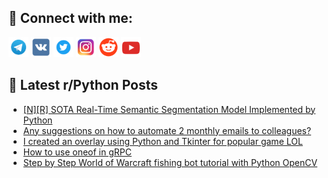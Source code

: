 ## 🔎 Connect with me:
[<img src="https://github.com/bullbesh/bullbesh/blob/main/images/Telegram.png" width="32" height="32" />](https://t.me/bullbesh)
[<img src="https://github.com/bullbesh/bullbesh/blob/main/images/VK.png" width="32" height="32" />](https://vk.com/bullbesh)
[<img src="https://github.com/bullbesh/bullbesh/blob/main/images/Twitter.png" width="32" height="32" />](https://twitter.com/bullbesh1)
[<img src="https://github.com/bullbesh/bullbesh/blob/main/images/Instagram.png" width="32" height="32" />](https://www.instagram.com/bullbesh)
[<img src="https://github.com/bullbesh/bullbesh/blob/main/images/Reddit.png" width="32" height="32" />](https://www.reddit.com/user/bullbesh)
[<img src="https://github.com/bullbesh/bullbesh/blob/main/images/YouTube.png" width="32" height="32" />](https://www.youtube.com/channel/UCtfjRs6uzgq5mfm8S06WTcg)

## 📕 Latest r/Python Posts
<!-- BLOG-POST-LIST:START -->
- [[N][R] SOTA Real-Time Semantic Segmentation Model Implemented by Python](https://www.reddit.com/r/Python/comments/zjxod5/nr_sota_realtime_semantic_segmentation_model/)
- [Any suggestions on how to automate 2 monthly emails to colleagues?](https://www.reddit.com/r/Python/comments/zjxlbi/any_suggestions_on_how_to_automate_2_monthly/)
- [I created an overlay using Python and Tkinter for popular game LOL](https://www.reddit.com/r/Python/comments/zjx4qi/i_created_an_overlay_using_python_and_tkinter_for/)
- [How to use oneof in gRPC](https://www.reddit.com/r/Python/comments/zjwej2/how_to_use_oneof_in_grpc/)
- [Step by Step World of Warcraft fishing bot tutorial with Python OpenCV](https://www.reddit.com/r/Python/comments/zju2si/step_by_step_world_of_warcraft_fishing_bot/)
<!-- BLOG-POST-LIST:END -->
